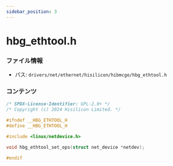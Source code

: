 ```yaml
---
sidebar_position: 3
---
```

# hbg_ethtool.h

### ファイル情報

- パス: `drivers/net/ethernet/hisilicon/hibmcge/hbg_ethtool.h`

### コンテンツ

```h
/* SPDX-License-Identifier: GPL-2.0+ */
/* Copyright (c) 2024 Hisilicon Limited. */

#ifndef __HBG_ETHTOOL_H
#define __HBG_ETHTOOL_H

#include <linux/netdevice.h>

void hbg_ethtool_set_ops(struct net_device *netdev);

#endif

```
